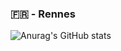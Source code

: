 ### 🇫🇷 - Rennes
![Anurag's GitHub stats](https://github-readme-stats.vercel.app/api?username=LeoOrgeval&show_icons=true&theme=radical)
